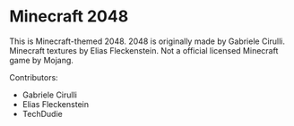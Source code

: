 # Minecraft 2048

This is Minecraft-themed 2048. 2048 is originally made by Gabriele Cirulli. Minecraft textures by Elias Fleckenstein. Not a official licensed Minecraft game by Mojang.

Contributors:
* Gabriele Cirulli
* Elias Fleckenstein
* TechDudie
